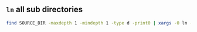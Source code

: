 `ln` all sub directories
---

```sh
find SOURCE_DIR -maxdepth 1 -mindepth 1 -type d -print0 | xargs -0 ln -s -t DESTINATION_DIR
```
